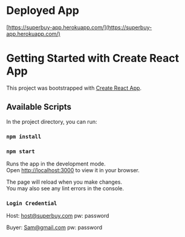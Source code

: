 # Deployed App
[https://superbuy-app.herokuapp.com/](https://superbuy-app.herokuapp.com/)

# Getting Started with Create React App

This project was bootstrapped with [Create React App](https://github.com/facebook/create-react-app).

## Available Scripts

In the project directory, you can run:
### `npm install`

### `npm start`

Runs the app in the development mode.\
Open [http://localhost:3000](http://localhost:3000) to view it in your browser.

The page will reload when you make changes.\
You may also see any lint errors in the console.

### `Login Credential`
Host: host@superbuy.com
pw: password

Buyer: Sam@gmail.com
pw: password
